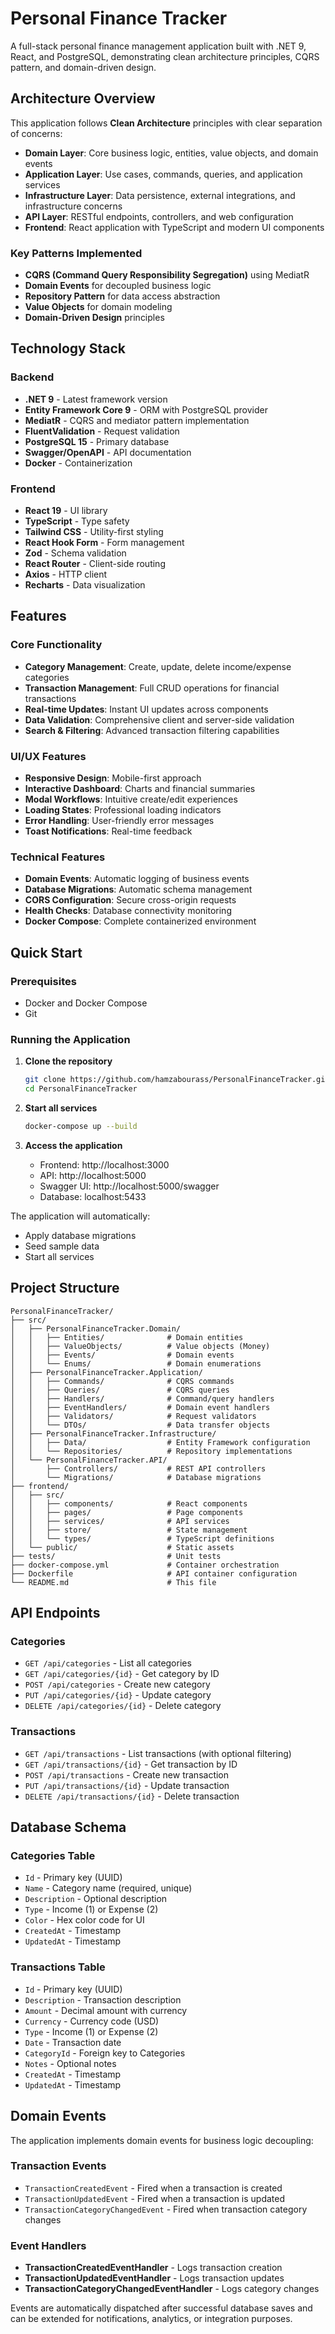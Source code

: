 # Personal Finance Tracker

A full-stack personal finance management application built with .NET 9, React, and PostgreSQL, demonstrating clean architecture principles, CQRS pattern, and domain-driven design.

## Architecture Overview

This application follows **Clean Architecture** principles with clear separation of concerns:

- **Domain Layer**: Core business logic, entities, value objects, and domain events
- **Application Layer**: Use cases, commands, queries, and application services
- **Infrastructure Layer**: Data persistence, external integrations, and infrastructure concerns
- **API Layer**: RESTful endpoints, controllers, and web configuration
- **Frontend**: React application with TypeScript and modern UI components

### Key Patterns Implemented

- **CQRS (Command Query Responsibility Segregation)** using MediatR
- **Domain Events** for decoupled business logic
- **Repository Pattern** for data access abstraction
- **Value Objects** for domain modeling
- **Domain-Driven Design** principles

## Technology Stack

### Backend
- **.NET 9** - Latest framework version
- **Entity Framework Core 9** - ORM with PostgreSQL provider
- **MediatR** - CQRS and mediator pattern implementation
- **FluentValidation** - Request validation
- **PostgreSQL 15** - Primary database
- **Swagger/OpenAPI** - API documentation
- **Docker** - Containerization

### Frontend
- **React 19** - UI library
- **TypeScript** - Type safety
- **Tailwind CSS** - Utility-first styling
- **React Hook Form** - Form management
- **Zod** - Schema validation
- **React Router** - Client-side routing
- **Axios** - HTTP client
- **Recharts** - Data visualization

## Features

### Core Functionality
- **Category Management**: Create, update, delete income/expense categories
- **Transaction Management**: Full CRUD operations for financial transactions
- **Real-time Updates**: Instant UI updates across components
- **Data Validation**: Comprehensive client and server-side validation
- **Search & Filtering**: Advanced transaction filtering capabilities

### UI/UX Features
- **Responsive Design**: Mobile-first approach
- **Interactive Dashboard**: Charts and financial summaries
- **Modal Workflows**: Intuitive create/edit experiences
- **Loading States**: Professional loading indicators
- **Error Handling**: User-friendly error messages
- **Toast Notifications**: Real-time feedback

### Technical Features
- **Domain Events**: Automatic logging of business events
- **Database Migrations**: Automatic schema management
- **CORS Configuration**: Secure cross-origin requests
- **Health Checks**: Database connectivity monitoring
- **Docker Compose**: Complete containerized environment

## Quick Start

### Prerequisites
- Docker and Docker Compose
- Git

### Running the Application

1. **Clone the repository**
   ```bash
   git clone https://github.com/hamzabourass/PersonalFinanceTracker.git
   cd PersonalFinanceTracker
   ```

2. **Start all services**
   ```bash
   docker-compose up --build
   ```

3. **Access the application**
   - Frontend: http://localhost:3000
   - API: http://localhost:5000
   - Swagger UI: http://localhost:5000/swagger
   - Database: localhost:5433

The application will automatically:
- Apply database migrations
- Seed sample data
- Start all services

## Project Structure

```
PersonalFinanceTracker/
├── src/
│   ├── PersonalFinanceTracker.Domain/
│   │   ├── Entities/              # Domain entities
│   │   ├── ValueObjects/          # Value objects (Money)
│   │   ├── Events/                # Domain events
│   │   └── Enums/                 # Domain enumerations
│   ├── PersonalFinanceTracker.Application/
│   │   ├── Commands/              # CQRS commands
│   │   ├── Queries/               # CQRS queries
│   │   ├── Handlers/              # Command/query handlers
│   │   ├── EventHandlers/         # Domain event handlers
│   │   ├── Validators/            # Request validators
│   │   └── DTOs/                  # Data transfer objects
│   ├── PersonalFinanceTracker.Infrastructure/
│   │   ├── Data/                  # Entity Framework configuration
│   │   └── Repositories/          # Repository implementations
│   └── PersonalFinanceTracker.API/
│       ├── Controllers/           # REST API controllers
│       └── Migrations/            # Database migrations
├── frontend/
│   ├── src/
│   │   ├── components/            # React components
│   │   ├── pages/                 # Page components
│   │   ├── services/              # API services
│   │   ├── store/                 # State management
│   │   └── types/                 # TypeScript definitions
│   └── public/                    # Static assets
├── tests/                         # Unit tests
├── docker-compose.yml             # Container orchestration
├── Dockerfile                     # API container configuration
└── README.md                      # This file
```

## API Endpoints

### Categories
- `GET /api/categories` - List all categories
- `GET /api/categories/{id}` - Get category by ID
- `POST /api/categories` - Create new category
- `PUT /api/categories/{id}` - Update category
- `DELETE /api/categories/{id}` - Delete category

### Transactions
- `GET /api/transactions` - List transactions (with optional filtering)
- `GET /api/transactions/{id}` - Get transaction by ID
- `POST /api/transactions` - Create new transaction
- `PUT /api/transactions/{id}` - Update transaction
- `DELETE /api/transactions/{id}` - Delete transaction

## Database Schema

### Categories Table
- `Id` - Primary key (UUID)
- `Name` - Category name (required, unique)
- `Description` - Optional description
- `Type` - Income (1) or Expense (2)
- `Color` - Hex color code for UI
- `CreatedAt` - Timestamp
- `UpdatedAt` - Timestamp

### Transactions Table
- `Id` - Primary key (UUID)
- `Description` - Transaction description
- `Amount` - Decimal amount with currency
- `Currency` - Currency code (USD)
- `Type` - Income (1) or Expense (2)
- `Date` - Transaction date
- `CategoryId` - Foreign key to Categories
- `Notes` - Optional notes
- `CreatedAt` - Timestamp
- `UpdatedAt` - Timestamp

## Domain Events

The application implements domain events for business logic decoupling:

### Transaction Events
- `TransactionCreatedEvent` - Fired when a transaction is created
- `TransactionUpdatedEvent` - Fired when a transaction is updated
- `TransactionCategoryChangedEvent` - Fired when transaction category changes

### Event Handlers
- **TransactionCreatedEventHandler** - Logs transaction creation
- **TransactionUpdatedEventHandler** - Logs transaction updates
- **TransactionCategoryChangedEventHandler** - Logs category changes

Events are automatically dispatched after successful database saves and can be extended for notifications, analytics, or integration purposes.

